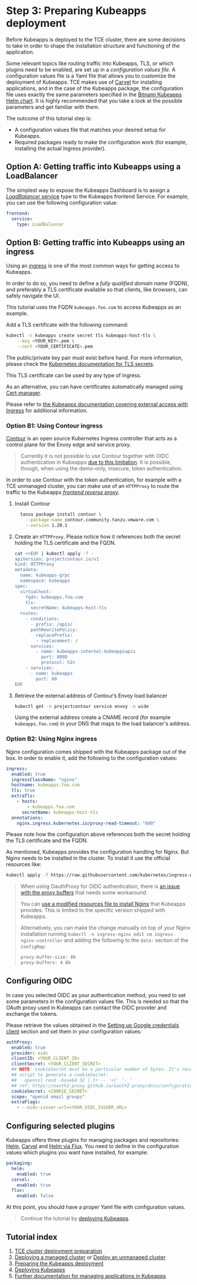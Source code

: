 # Step 3: Preparing Kubeapps deployment

Before Kubeapps is deployed to the TCE cluster, there are some decisions to take in order to shape the installation structure and functioning of the application.

Some relevant topics like routing traffic into Kubeapps, TLS, or which plugins need to be enabled, are set up in a _configuration values file_.
A configuration values file is a Yaml file that allows you to customize the deployment of Kubeapps. TCE makes use of [Carvel](https://carvel.dev/) for installing applications, and in the case of the Kubeapps package, the configuration file uses exactly the same parameters specified in the [Bitnami Kubeapps Helm chart](https://github.com/bitnami/charts/tree/master/bitnami/kubeapps#parameters). It is highly recommended that you take a look at the possible parameters and get familiar with them.

The outcome of this tutorial step is:

- A configuration values file that matches your desired setup for Kubeapps.
- Required packages ready to make the configuration work (for example, installing the actual Ingress provider).

## Option A: Getting traffic into Kubeapps using a LoadBalancer

The simplest way to expose the Kubeapps Dashboard is to assign a [_LoadBalancer_ service](https://kubernetes.io/docs/concepts/services-networking/service/#loadbalancer) type to the Kubeapps frontend Service. For example, you can use the following configuration value:

```yaml
frontend:
  service:
    type: LoadBalancer
```

## Option B: Getting traffic into Kubeapps using an ingress

Using an [ingress](https://kubernetes.io/docs/concepts/services-networking/ingress/) is one of the most common ways for getting access to Kubeapps.

In order to do so, you need to define a _fully qualified domain name_ (FQDN), and preferably a TLS certificate available so that clients, like browsers, can safely navigate the UI.

This tutorial uses the FQDN `kubeapps.foo.com` to access Kubeapps as an example.

Add a TLS certificate with the following command:

```bash
kubectl -n kubeapps create secret tls kubeapps-host-tls \
    --key <YOUR_KEY>.pem \
    --cert <YOUR_CERTIFICATE>.pem
```

The public/private key pair must exist before hand. For more information, please check the [Kubernetes documentation for TLS secrets](https://kubernetes.io/docs/concepts/configuration/secret/#tls-secrets).

This TLS certificate can be used by any type of ingress.

As an alternative, you can have certificates automatically managed using [Cert-manager](https://cert-manager.io).

Please refer to [the Kubeapps documentation covering external access with Ingress](https://github.com/vmware-tanzu/kubeapps/blob/main/chart/kubeapps/README.md#ingress) for additional information.

### Option B1: Using Contour ingress

[Contour](https://projectcontour.io/) is an open source Kubernetes Ingress controller that acts as a control plane for the Envoy edge and service proxy.

> Currently it is not possible to use Contour together with OIDC authentication in Kubeapps [due to this limitation](https://github.com/projectcontour/contour/issues/4290). It is possible, though, when using the demo-only, insecure, token authentication.

In order to use Contour with the token authentication, for example with a TCE unmanaged cluster, you can make use of an `HTTPProxy` to route the traffic to the Kubeapps [_frontend reverse proxy_](https://github.com/vmware-tanzu/kubeapps/blob/main/chart/kubeapps/values.yaml#L194).

1. Install Contour

   ```bash
     tanzu package install contour \
       --package-name contour.community.tanzu.vmware.com \
       --version 1.20.1
   ```

2. Create an `HTTPProxy`. Please notice how it references both the secret holding the TLS certificate and the FQDN.

   ```bash
   cat <<EOF | kubectl apply -f -
   apiVersion: projectcontour.io/v1
   kind: HTTPProxy
   metadata:
     name: kubeapps-grpc
     namespace: kubeapps
   spec:
     virtualhost:
       fqdn: kubeapps.foo.com
       tls:
         secretName: kubeapps-host-tls
     routes:
       - conditions:
         - prefix: /apis/
         pathRewritePolicy:
           replacePrefix:
           - replacement: /
         services:
           - name: kubeapps-internal-kubeappsapis
             port: 8080
             protocol: h2c
       - services:
         - name: kubeapps
           port: 80
   EOF
   ```

3. Retrieve the external address of Contour’s Envoy load balancer

   ```bash
   kubectl get -n projectcontour service envoy -o wide
   ```

   Using the external address create a CNAME record (for example `kubeapps.foo.com`) in your DNS that maps to the load balancer's address.

### Option B2: Using Nginx ingress

Nginx configuration comes shipped with the Kubeapps package out of the box.
In order to enable it, add the following to the configuration values:

```yaml
ingress:
  enabled: true
  ingressClassName: "nginx"
  hostname: kubeapps.foo.com
  tls: true
  extraTls:
    - hosts:
        - kubeapps.foo.com
      secretName: kubeapps-host-tls
  annotations:
    nginx.ingress.kubernetes.io/proxy-read-timeout: "600"
```

Please note how the configuration above references both the secret holding the TLS certificate and the FQDN.

As mentioned, Kubeapps provides the configuration handling for Nginx. But Nginx needs to be installed in the cluster.
To install it use the official resources like:

```bash
kubectl apply -f https://raw.githubusercontent.com/kubernetes/ingress-nginx/main/deploy/static/provider/kind/deploy.yaml
```

> When using OauthProxy for OIDC authentication, there is [an issue with the proxy buffers](https://github.com/vmware-tanzu/kubeapps/pull/1944) that needs some workaround.
>
> You can [use a modified resources file to install Nginx](https://github.com/vmware-tanzu/kubeapps/blob/main/site/content/docs/latest/reference/manifests/ingress-nginx-kind-with-large-proxy-buffers.yaml) that Kubeapps provides. This is limited to the specific version shipped with Kubeapps.
>
> Alternatively, you can make the change manually on top of your Nginx installation running `kubectl -n ingress-nginx edit cm ingress-nginx-controller` and adding the following to the `data:` section of the `ConfigMap`:
>
> ```bash
> proxy-buffer-size: 8k
> proxy-buffers: 4 8k
> ```

## Configuring OIDC

In case you selected OIDC as your authentication method, you need to set some parameters in the configuration values file. This is needed so that the OAuth proxy used in Kubeapps can contact the OIDC provider and exchange the tokens.

Please retrieve the values obtained in the [Setting up Google credentials client](./02-TCE-managed-cluster.md#setting-up-the-google-credentials-client) section and set them in your configuration values:

```yaml
authProxy:
  enabled: true
  provider: oidc
  clientID: <YOUR_CLIENT_ID>
  clientSecret: <YOUR_CLIENT_SECRET>
  ## NOTE: cookieSecret must be a particular number of bytes. It's recommended using the following
  ## script to generate a cookieSecret:
  ##   openssl rand -base64 32 | tr -- '+/' '-_'
  ## ref: https://oauth2-proxy.github.io/oauth2-proxy/docs/configuration/overview#generating-a-cookie-secret
  cookieSecret: <COOKIE_SECRET>
  scope: "openid email groups"
  extraFlags:
    - --oidc-issuer-url=<YOUR_OIDC_ISSUER_URL>
```

## Configuring selected plugins

Kubeapps offers three plugins for managing packages and repositories: [Helm](https://helm.sh/docs/topics/chart_repository/), [Carvel](https://carvel.dev/kapp-controller/docs/develop/packaging/#package-repository) and [Helm via Flux](https://fluxcd.io/docs/components/source/helmrepositories/).
You need to define in the configuration values which plugins you want have installed, for example:

```yaml
packaging:
  helm:
    enabled: true
  carvel:
    enabled: true
  flux:
    enabled: false
```

At this point, you should have a proper Yaml file with configuration values.

> Continue the tutorial by [deploying Kubeapps](./04-deploying-kubeapps.md).

## Tutorial index

1. [TCE cluster deployment preparation](./01-TCE-cluster-preparation.md)
2. [Deploying a managed cluster](./02-TCE-managed-cluster.md) or [Deploy an unmanaged cluster](./02-TCE-unmanaged-cluster.md)
3. [Preparing the Kubeapps deployment](./03-preparing-kubeapps-deployment.md)
4. [Deploying Kubeapps](./04-deploying-kubeapps.md)
5. [Further documentation for managing applications in Kubeapps](./05-managing-applications.md)